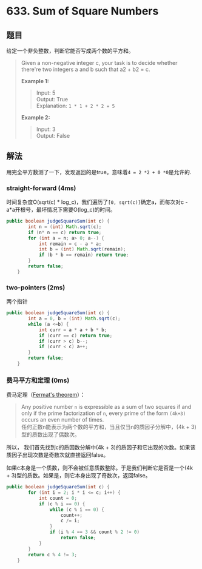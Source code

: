 # 633. Sum of Square Numbers

## 题目

给定一个非负整数，判断它能否写成两个数的平方和。

>Given a non-negative integer c, your task is to decide whether there're two integers a and b such that a2 + b2 = c.
>
>**Example 1:**
>
>>Input: 5  
>>Output: True  
>>Explanation: `1 * 1 + 2 * 2 = 5`
>
>**Example 2:**
>
>>Input: 3  
>>Output: False

## 解法

用完全平方数测了一下，发现返回的是true。意味着`4 = 2 *2 + 0 *0`是允许的.

### straight-forward (4ms)

时间复杂度O(sqrt(c) * log_c)，我们遍历了`[0, sqrt(c)]`确定a，而每次对c - a*a开根号，最坏情况下需要O(log_c)的时间。

```java
public boolean judgeSquareSum(int c) {
        int n = (int) Math.sqrt(c);
        if (n* n == c) return true;
        for (int a = n; a> 0; a--) {
            int remain = c - a * a;
            int b = (int) Math.sqrt(remain);
            if (b * b == remain) return true;
        }
        return false;
    }
```

### two-pointers (2ms)

两个指针

```java
public boolean judgeSquareSum(int c) {
        int a = 0, b = (int) Math.sqrt(c);
        while (a <=b) {
            int curr = a * a + b * b;
            if (curr == c) return true;
            if (curr > c) b--;
            if (curr < c) a++;
        }
        return false;
    }
```

### 费马平方和定理 (0ms)

费马定理（[Fermat's theorem](https://wstein.org/edu/124/lectures/lecture21/lecture21/node2.html)）：  
> Any positive number `n` is expressible as a sum of two squares if and only if the prime factorization of `n`, every prime of the form `(4k+3)` occurs an even number of times.  
> 任何正数n能表示为两个数的平方和，当且仅当n的质因子分解中，(4k + 3) 型的质数出现了偶数次。

所以， 我们首先找到c的质因数分解中(4k + 3)的质因子和它出现的次数。如果该质因子出现次数是奇数次就直接返回false。

如果c本身是一个质数，则不会被任意质数整除。于是我们判断它是否是一个(4k + 3)型的质数。如果是，则它本身出现了奇数次，返回false。

```java
public boolean judgeSquareSum(int c) {
        for (int i = 2; i * i <= c; i++) {
            int count = 0;
            if (c % i == 0) {
                while (c % i == 0) {
                    count++;
                    c /= i;
                }
                if (i % 4 == 3 && count % 2 != 0)
                    return false;
            }
        }
        return c % 4 != 3;
    }
```
